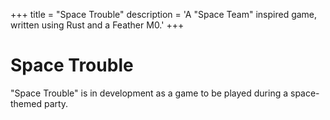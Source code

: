 +++
title = "Space Trouble"
description = 'A "Space Team" inspired game, written using Rust and a Feather M0.'
+++

# Space Trouble

"Space Trouble" is in development as a game to be played during a space-themed party.
